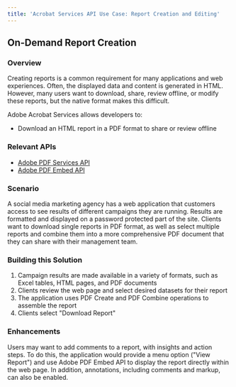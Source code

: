 ```yaml
---
title: 'Acrobat Services API Use Case: Report Creation and Editing'
---
```


## On-Demand Report Creation

### Overview

Creating reports is a common requirement for many applications and web experiences. Often, the displayed data and content is generated in HTML. However, many users want to download, share, review offline, or modify these reports, but the native format makes this difficult.

Adobe Acrobat Services allows developers to:

* Download an HTML report in a PDF format to share or review offline

### Relevant APIs

* [Adobe PDF Services API](/src/pages/apis/pdf-services.md)
* [Adobe PDF Embed API](/src/pages/apis/pdf-embed.md)

### Scenario

A social media marketing agency has a web application that customers access to see results of different campaigns they are running. Results are formatted and displayed on a password protected part of the site. Clients want to download single reports in PDF format, as well as select multiple reports and combine them into a more comprehensive PDF document that they can share with their management team.

### Building this Solution

1. Campaign results are made available in a variety of formats, such as Excel tables, HTML pages, and PDF documents
2. Clients review the web page and select desired datasets for their report
3. The application uses PDF Create and PDF Combine operations to assemble the report
4. Clients select "Download Report"

### Enhancements

Users may want to add comments to a report, with insights and action steps. To do this, the application would provide a menu option ("View Report") and use Adobe PDF Embed API to display the report directly within the web page. In addition, annotations, including comments and markup, can also be enabled.